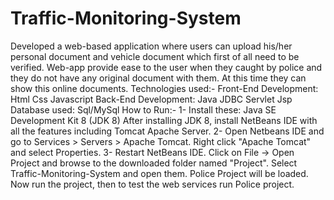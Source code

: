 # Traffic-Monitoring-System
Developed a web-based application where users can upload his/her personal document and vehicle document which first of all need to be
verified.
Web-app provide ease to the user when they caught by police and they do not have any original document with them. At this time they can show this
online documents.
Technologies used:-
Front-End Development:
Html
Css
Javascript
Back-End Development:
Java
JDBC
Servlet
Jsp
Database used:
Sql/MySql
How to Run:-
1- Install these:
     Java SE Development Kit 8 (JDK 8)
     After installing JDK 8, install NetBeans IDE with all the features including Tomcat Apache Server.
2- Open Netbeans IDE and go to Services > Servers > Apache Tomcat. Right click "Apache Tomcat" and select Properties. 
3- Restart NetBeans IDE. Click on File -> Open Project and browse to the downloaded folder named "Project". 
     Select Traffic-Monitoring-System and open them. Police Project will be loaded. Now run the project, then to test the web services run Police project.
